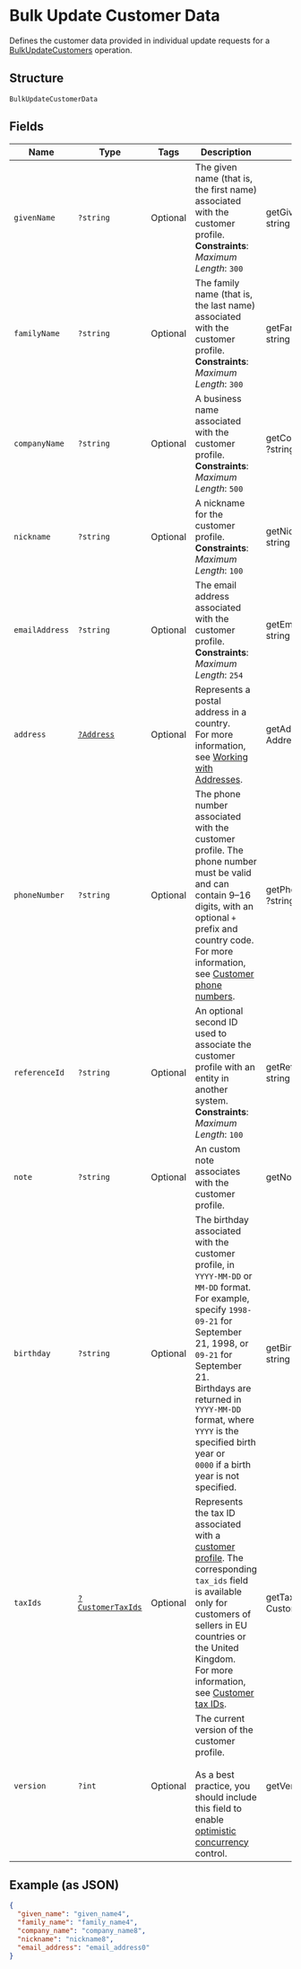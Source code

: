 
# Bulk Update Customer Data

Defines the customer data provided in individual update requests for a
[BulkUpdateCustomers](../../doc/apis/customers.md#bulk-update-customers) operation.

## Structure

`BulkUpdateCustomerData`

## Fields

| Name | Type | Tags | Description | Getter | Setter |
|  --- | --- | --- | --- | --- | --- |
| `givenName` | `?string` | Optional | The given name (that is, the first name) associated with the customer profile.<br>**Constraints**: *Maximum Length*: `300` | getGivenName(): ?string | setGivenName(?string givenName): void |
| `familyName` | `?string` | Optional | The family name (that is, the last name) associated with the customer profile.<br>**Constraints**: *Maximum Length*: `300` | getFamilyName(): ?string | setFamilyName(?string familyName): void |
| `companyName` | `?string` | Optional | A business name associated with the customer profile.<br>**Constraints**: *Maximum Length*: `500` | getCompanyName(): ?string | setCompanyName(?string companyName): void |
| `nickname` | `?string` | Optional | A nickname for the customer profile.<br>**Constraints**: *Maximum Length*: `100` | getNickname(): ?string | setNickname(?string nickname): void |
| `emailAddress` | `?string` | Optional | The email address associated with the customer profile.<br>**Constraints**: *Maximum Length*: `254` | getEmailAddress(): ?string | setEmailAddress(?string emailAddress): void |
| `address` | [`?Address`](../../doc/models/address.md) | Optional | Represents a postal address in a country.<br>For more information, see [Working with Addresses](https://developer.squareup.com/docs/build-basics/working-with-addresses). | getAddress(): ?Address | setAddress(?Address address): void |
| `phoneNumber` | `?string` | Optional | The phone number associated with the customer profile. The phone number must be valid<br>and can contain 9–16 digits, with an optional `+` prefix and country code. For more information,<br>see [Customer phone numbers](https://developer.squareup.com/docs/customers-api/use-the-api/keep-records#phone-number). | getPhoneNumber(): ?string | setPhoneNumber(?string phoneNumber): void |
| `referenceId` | `?string` | Optional | An optional second ID used to associate the customer profile with an<br>entity in another system.<br>**Constraints**: *Maximum Length*: `100` | getReferenceId(): ?string | setReferenceId(?string referenceId): void |
| `note` | `?string` | Optional | An custom note associates with the customer profile. | getNote(): ?string | setNote(?string note): void |
| `birthday` | `?string` | Optional | The birthday associated with the customer profile, in `YYYY-MM-DD` or `MM-DD` format.<br>For example, specify `1998-09-21` for September 21, 1998, or `09-21` for September 21.<br>Birthdays are returned in `YYYY-MM-DD` format, where `YYYY` is the specified birth year or<br>`0000` if a birth year is not specified. | getBirthday(): ?string | setBirthday(?string birthday): void |
| `taxIds` | [`?CustomerTaxIds`](../../doc/models/customer-tax-ids.md) | Optional | Represents the tax ID associated with a [customer profile](../../doc/models/customer.md). The corresponding `tax_ids` field is available only for customers of sellers in EU countries or the United Kingdom.<br>For more information, see [Customer tax IDs](https://developer.squareup.com/docs/customers-api/what-it-does#customer-tax-ids). | getTaxIds(): ?CustomerTaxIds | setTaxIds(?CustomerTaxIds taxIds): void |
| `version` | `?int` | Optional | The current version of the customer profile.<br><br>As a best practice, you should include this field to enable<br>[optimistic concurrency](https://developer.squareup.com/docs/build-basics/common-api-patterns/optimistic-concurrency)<br>control. | getVersion(): ?int | setVersion(?int version): void |

## Example (as JSON)

```json
{
  "given_name": "given_name4",
  "family_name": "family_name4",
  "company_name": "company_name8",
  "nickname": "nickname8",
  "email_address": "email_address0"
}
```

